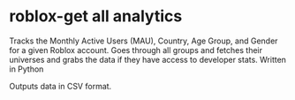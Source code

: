# roblox-get all analytics
Tracks the Monthly Active Users (MAU), Country, Age Group, and Gender  for a given Roblox account. Goes through all groups and fetches their universes and grabs the data if they have access to developer stats. Written in Python

Outputs data in CSV format.
